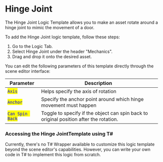 # Hinge Joint

The Hinge Joint Logic Template allows you to make an asset rotate around a hinge joint to mimic the movement of a door.  &#x20;

To add the Hinge Joint logic template, follow these steps:

1. Go to the Logic Tab.
2. Select Hinge Joint under the header "Mechanics".
3. Drag and drop it onto the desired asset.

You can edit the following parameters of this template directly through the scene editor interface:

| Parameter                                        | Description                                                                            |
| ------------------------------------------------ | -------------------------------------------------------------------------------------- |
| <mark style="color:blue;">`Axis`</mark>          | Helps specify the axis of rotation                                                     |
| <mark style="color:blue;">`Anchor`</mark>        | Specify the anchor point around which hinge movement must happen                       |
| <mark style="color:blue;">`Can Spin Back`</mark> | Toggle to specify if the object can spin back to original position after the rotation. |

### Accessing the Hinge JointTemplate using T\#

Currently, there's no T# Wrapper available to customize this logic template beyond the scene editor's capabilities. However, you can write your own code in T# to implement this logic from scratch.

